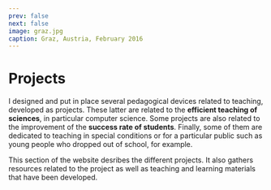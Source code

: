```yaml
---
prev: false
next: false
image: graz.jpg
caption: Graz, Austria, February 2016
---
```


# Projects

I designed and put in place several pedagogical devices  related to teaching, developed as projects. These latter are related to the **efficient teaching of sciences**, in particular computer science. Some projects are also related to the improvement of the **success rate of students**. Finally, some of them are dedicated to teaching in special conditions or for a particular public such as young people who dropped out of school, for example.

This section of the website desribes the different projects. It also gathers resources related to the project as well as teaching and learning materials that have been developed.
